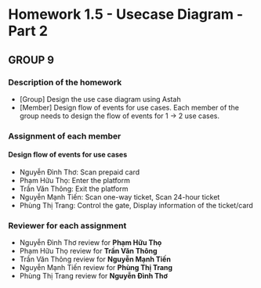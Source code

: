 # Homework 1.5 - Usecase Diagram - Part 2 #
## GROUP 9 ##

### Description of the homework ###
* [Group] Design the use case diagram using Astah
* [Member] Design flow of events for use cases. Each member of the group needs to design the flow of events for 1 -> 2 use cases. 
### Assignment of each member ###
#### Design flow of events for use cases ####
* Nguyễn Đình Thơ: Scan prepaid card
* Phạm Hữu Thọ: Enter the platform
* Trần Văn Thông: Exit the platform
* Nguyễn Mạnh Tiến: Scan one-way ticket, Scan 24-hour ticket
* Phùng Thị Trang: Control the gate, Display information of the ticket/card 
### Reviewer for each assignment  ###
* Nguyễn Đình Thơ review for **Phạm Hữu Thọ**
* Phạm Hữu Thọ review for **Trần Văn Thông**
* Trần Văn Thông review for **Nguyễn Mạnh Tiến**
* Nguyễn Mạnh Tiến review for **Phùng Thị Trang**
* Phùng Thị Trang review for **Nguyễn Đình Thơ**

